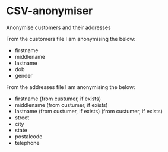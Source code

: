 # CSV-anonymiser
Anonymise customers and their addresses

From the customers file I am anonymising the below:
- firstname
- middlename
- lastname
- dob
- gender

From the addresses file I am anonymising the below:
- firstname (from custumer, if exists)
- middlename (from custumer, if exists)
- lastname (from custumer, if exists) (from custumer, if exists)
- street
- city
- state
- postalcode
- telephone
